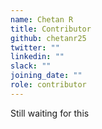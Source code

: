 ```yaml
---
name: Chetan R
title: Contributor
github: chetanr25
twitter: ""
linkedin: ""
slack: ""
joining_date: ""
role: contributor
---
```


Still waiting for this
